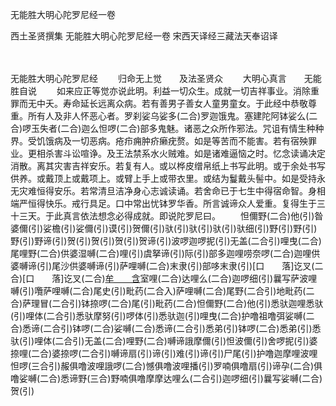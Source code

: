 无能胜大明心陀罗尼经一卷


西土圣贤撰集
无能胜大明心陀罗尼经一卷
宋西天译经三藏法天奉诏译


　　

无能胜大明心陀罗尼经
　　归命无上觉　　及法圣贤众
　　大明心真言　　无能胜自说
　　如来应正等觉亦说此明。利益一切众生。成就一切吉祥事业。消除重罪而无中夭。寿命延长远离众病。若有善男子善女人童男童女。于此经中恭敬尊重。所有人及非人怀恶心者。罗刹娑乌娑多(二合)罗迦饿鬼。塞建陀阿钵娑么(二合)啰玉失者(二合)迦么怛啰(二合)部多鬼魅。诸恶之众所作邪法。咒诅有情生种种界。受饥饿病及一切恶病。疮疖痈肿疥癞疣赘。如是等苦而不能害。若有宿殃罪业。更相杀害斗讼喧诤。及王法禁系水火贼难。如是诸难逼恼之时。忆念读诵决定消散。离其灾害吉祥安乐。若复有人。或以桦皮缯帛纸上书写此明。或于余处书写供养。或戴顶上或戴项上。或臂上手上或带衣里。或结为鬘戴头髻中。如是受持永无灾难恒得安乐。若常清旦洁净身心志诚读诵。若舍命已于七生中得宿命智。身相端严恒得快乐。戒行具足。口中常出忧钵罗华香。所言诚谛众人爱重。复得生于三十三天。于此真言依法想念必得成就。即说陀罗尼曰。
　　怛儞野(二合)他(引)昝婆儞(引)娑檐(引)娑儞(引)谟(引)贺儞(引)驮(引)驮(引)驮(引)驮细(引)野(引)野(引)野(引)野谛(引)贺(引)贺(引)贺(引)贺谛(引)波啰迦啰抳(引)无盖(二合引)哩曳(二合)尾哩野(二合)供婆湿嚩(二合)哩(引)虞拏谛(引)际(引)部多迦哩唠奈啰(二合)迦哩供婆嚩谛(引)尾沙供婆嚩谛(引)萨哩嚩(二合)末隶(引)部哆末隶(引)[口　　落]讫叉(二合)[口　　落]讫叉(二合)[牟　　含](切身引)室哩(二合)达哩么(二合)迦啰细(引)曩写萨波哩嚩(引)囕萨哩嚩(二合)尾史(引)毗药(二合入)萨哩嚩(二合)尾野(二合引)地毗药(二合)萨理冒(二合引)钵捺啰(二合)尾(引)毗药(二合)怛儞野(二合)他(引)悉驮迦哩悉驮(引)哩体(二合引)悉驮摩努(引)啰体(引)悉驮迦(引)哩曳(二合)护噜祖噜弭娑嚩(二合)悉谛(二合引)钵啰(二合)娑嚩(二合)悉谛(二合引)悉弟(引)钵啰(二合)悉弟(引)悉驮(引)哩体(二合引)无盖(二合)哩野(二合)嚩谛誐摩儞(引)怛波儞(引)舍啰抳(引)婆捺哩(二合)婆捺啰(二合引)嚩谛扇(引)谛(引)难(引)谛(引)尸尾(引)护噜迦摩哩波哩怛啰(三合引)赧俱噜波哩誐啰(二合)憾俱噜波哩播(引)罗喃俱噜扇(引)谛孕(二合)俱噜娑嚩(二合)悉谛野(三合)野喃俱噜摩摩达哩么(二合引)迦啰细(引)曩写娑嚩(二合)贺(引)



